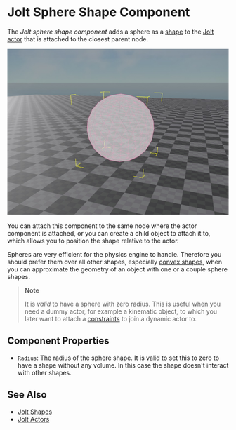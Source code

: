 # Jolt Sphere Shape Component

The *Jolt sphere shape component* adds a sphere as a [shape](jolt-shapes.md) to the [Jolt actor](../actors/jolt-actors.md) that is attached to the closest parent node.

![Sphere Shape](media/jolt-sphere-shape.jpg)

You can attach this component to the same node where the actor component is attached, or you can create a child object to attach it to, which allows you to position the shape relative to the actor.

Spheres are very efficient for the physics engine to handle. Therefore you should prefer them over all other shapes, especially [convex shapes](jolt-convex-shape-component.md), when you can approximate the geometry of an object with one or a couple sphere shapes.

> **Note**
>
> It is *valid* to have a sphere with zero radius. This is useful when you need a dummy actor, for example a kinematic object, to which you later want to attach a [constraints](../constraints/jolt-constraints.md) to join a dynamic actor to.

## Component Properties

* `Radius`: The radius of the sphere shape. It is valid to set this to zero to have a shape without any volume. In this case the shape doesn't interact with other shapes.

## See Also

* [Jolt Shapes](jolt-shapes.md)
* [Jolt Actors](../actors/jolt-actors.md)
